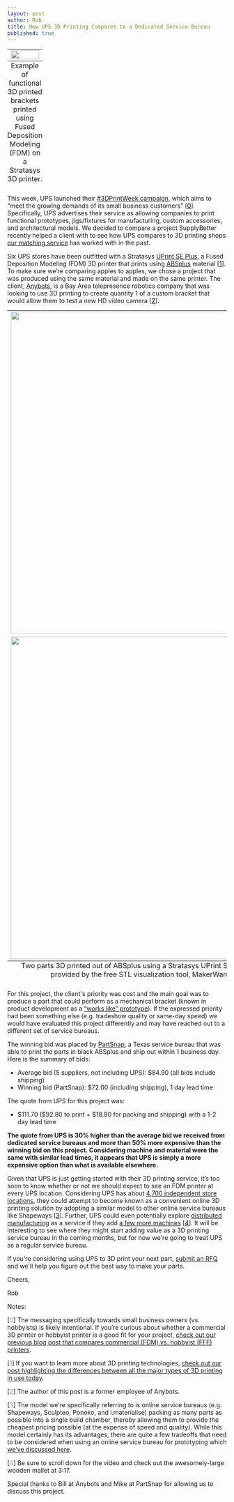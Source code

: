 ```yaml
--- 
layout: post
author: Rob
title: How UPS 3D Printing Compares to a Dedicated Service Bureau
published: true
---
```


<table class="image" style="margin: auto;">
<caption align="bottom">Example of functional 3D printed brackets printed using Fused Deposition Modeling (FDM) on a Stratasys 3D printer. </caption>
<tr><td><img src="https://s3.amazonaws.com/supplybetter_images/Blog+Images/SupplyBetter-FDM_parts.jpg" width="100%"></td></tr>
</table>

<p>This week, UPS launched their <a href="http://www.theupsstore.com/small-business-solutions/Pages/3D-printing.aspx" target="_blank">#3DPrintWeek campaign</a>, which aims to “meet the growing demands of its small business customers” [<a href="#f0n"><font color="#000000">0</font></a>]. Specifically, UPS advertises their service as allowing companies to print functional prototypes, jigs/fixtures for manufacturing, custom accessories, and architectural models. We decided to compare a project SupplyBetter recently helped a client with to see how UPS compares to 3D printing shops <a href="http://supplybetter.com" target="_blank">our matching service</a> has worked with in the past.</p>

<p>Six UPS stores have been outfitted with a Stratasys <a href="http://www.stratasys.com/~/media/Main/Secure/System_Spec_Sheets-SS/DimensionProductSpecs/uPrintSESellSheet-INTL-ENG-10-13%20WEB.pdf" target="_blank">UPrint SE Plus</a>, a Fused Deposition Modeling (FDM) 3D printer that prints using <a href="http://www.stratasys.com/~/media/Main/Secure/material%20Specs%20MS/Fortus-Material-Specs/Fortus-MS-ABSplus-01-13-web.ashx" target="_blank">ABSplus</a> material [<a href="#f1n"><font color="#000000">1</font></a>]. To make sure we’re comparing apples to apples, we chose a project that was produced using the same material and made on the same printer. The client, <a href="https://www.anybots.com/" target="_blank">Anybots</a>, is a Bay Area telepresence robotics company that was looking to use 3D printing to create quantity 1 of a custom bracket that would allow them to test a new HD video camera [<a href="#f2n"><font color="#000000">2</font></a>]. </p>

<table class="image" style="margin: auto;">
<caption align="bottom">Two parts 3D printed out of ABSplus using a Stratasys UPrint SE plus machine. Visualization provided by the free STL visualization tool, MakerWare (version 2.4.1.35).</caption>
<tr><td><img src="https://s3.amazonaws.com/supplybetter_images/Blog+Images/SupplyBetter-PART1.png" width="740"></td></tr>
<tr><td><img src="https://s3.amazonaws.com/supplybetter_images/Blog+Images/SupplyBetter-PART2.png" width="740"></td></tr>
</table>

<p>For this project, the client's priority was cost and the main goal was to produce a part that could perform as a mechanical bracket (known in product development as a <a href="https://dschool.stanford.edu/groups/k12/wiki/e7aa3/Looks_likeWorks_like.html" target="_blank">“works like” prototype</a>). If the expressed priority had been something else (e.g. tradeshow quality or same-day speed) we would have evaluated this project differently and may have reached out to a different set of service bureaus.</p>

<p>The winning bid was placed by <a href="https://www.partsnap.com/3d-printing/3d-printing-materials-stratasys-fdm/" target="_blank">PartSnap</a>, a Texas service bureau that was able to print the parts in black ABSplus and ship out within 1 business day. Here is the summary of bids:</p>

<ul>
<li>Average bid (5 suppliers, not including UPS): $84.90 (all bids include shipping)</li>
<li>Winning bid (PartSnap): $72.00 (including shipping), 1 day lead time</li>
</ul>

<p>The quote from UPS for this project was:</p>
<ul>
  <li>$111.70 ($92.80 to print + $18.90 for packing and shipping) with a 1-2 day lead time</li>
</ul>

<p><strong>The quote from UPS is 30% higher than the average bid we received from dedicated service bureaus and more than 50% more expensive than the winning bid on this project. Considering machine and material were the same with similar lead times, it appears that UPS is simply a more expensive option than what is available elsewhere.</strong></p>

<p>Given that UPS is just getting started with their 3D printing service, it’s too soon to know whether or not we should expect to see an FDM printer at every UPS location. Considering UPS has about <a href="http://en.wikipedia.org/wiki/The_UPS_Store" target="_blank">4,700 independent store locations</a>, they could attempt to become known as a convenient online 3D printing solution by adopting a similar model to other online service bureaus like Shapeways [<a href="#f3n"><font color="#000000">3</font></a>]. Further, UPS could even potentially explore <a href="http://qz.com/97059/atfab-future-of-manufacturing/" target="_blank">distributed manufacturing</a> as a service if they add <a href="http://www.shopbotblog.com/index.php/2014/06/homebuilt-is-re-inventing-homebuilding-with-distributed-manufacturing-and-shopbots/" target="_blank">a few more machines</a> [<a href="#f4n"><font color="#000000">4</font></a>]. It will be interesting to see where they might start adding value as a 3D printing service bureau in the coming months, but for now we're going to treat UPS as a regular service bureau.</p> 

<p>If you're considering using UPS to 3D print your next part, <a href="https://www.supplybetter.com" target="_blank">submit an RFQ</a> and we'll help you figure out the best way to make your parts.</p>


<p>Cheers,</p>
<p>Rob</p>

<div class="footer">
  <p>Notes:</p>
  <p>[<a name="f0n"><font color="#9499a7">0</font></a>] The messaging specifically towards small business owners (vs. hobbyists) is likely intentional. If you’re curious about whether a commercial 3D printer or hobbyist printer is a good fit for your project, <a href="https://www.supplybetter.com/blog/choosing-fff-vs-fdm.html" target="_blank">check out our previous blog post that compares commercial (FDM) vs. hobbyist (FFF) printers</a>. </p>
  <p>[<a name="f1n"><font color="#9499a7">1</font></a>] If you want to learn more about 3D printing technologies, <a href="https://www.supplybetter.com/blog/differences-between-major-commercial-3d-printing-types.html" target="_blank">check out our post highlighting the differences between all the major types of 3D printing in use today</a>. 
  <p>[<a name="f2n"><font color="#9499a7">2</font></a>] The author of this post is a former employee of Anybots.</p>
  <p>[<a name="f3n"><font color="#9499a7">3</font></a>] The model we're specifically referring to is online service bureaus (e.g. Shapeways, Sculpteo, Ponoko, and i.materialise) packing as many parts as possible into a single build chamber, thereby allowing them to provide the cheapest pricing possible (at the expense of speed and quality). While this model certainly has its advantages, there are quite a few tradeoffs that need to be considered when using an online service bureau for prototyping which <a href="https://www.supplybetter.com/blog/shapeways-vs-supplybetter" target="_blank">we’ve discussed here</a>. 
  <p>[<a name="f4n"><font color="#9499a7">4</font></a>] Be sure to scroll down for the video and check out the awesomely-large wooden mallet at 3:17. </p>
  <p>Special thanks to Bill at Anybots and Mike at PartSnap for allowing us to discuss this project. </p>

</div>
